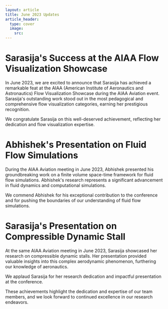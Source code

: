 ```yaml
---
layout: article
title: June 2023 Updates
article_header:
  type: cover
  image:
    src: 
---
```


# Sarasija's Success at the AIAA Flow Visualization Showcase

In June 2023, we are excited to announce that Sarasija has achieved a remarkable feat at the AIAA (American Institute of Aeronautics and Astronautics) Flow Visualization Showcase during the AIAA Aviation event. Sarasija's outstanding work stood out in the most pedagogical and comprehensive flow visualization categories, earning her prestigious recognition.

We congratulate Sarasija on this well-deserved achievement, reflecting her dedication and flow visualization expertise.

# Abhishek's Presentation on Fluid Flow Simulations

During the AIAA Aviation meeting in June 2023, Abhishek presented his groundbreaking work on a finite volume space-time framework for fluid flow simulations. Abhishek's research represents a significant advancement in fluid dynamics and computational simulations.

We commend Abhishek for his exceptional contribution to the conference and for pushing the boundaries of our understanding of fluid flow simulations.

# Sarasija's Presentation on Compressible Dynamic Stall

At the same AIAA Aviation meeting in June 2023, Sarasija showcased her research on compressible dynamic stalls. Her presentation provided valuable insights into this complex aerodynamic phenomenon, furthering our knowledge of aeronautics.

We applaud Sarasija for her research dedication and impactful presentation at the conference.

These achievements highlight the dedication and expertise of our team members, and we look forward to continued excellence in our research endeavors.

